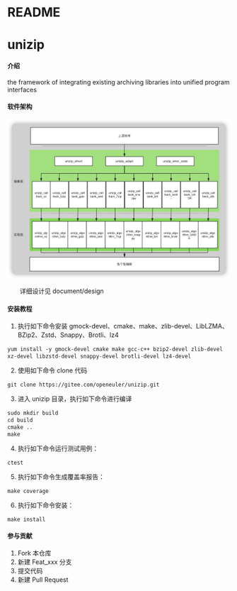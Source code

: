 # README

# unizip

#### 介绍

the framework of integrating existing archiving libraries into unified program interfaces

#### 软件架构

![](document/static/structure.png)

  详细设计见 document/design

#### 安装教程

1. 执行如下命令安装 gmock-devel、cmake、make、zlib-devel、LibLZMA、BZip2、Zstd、Snappy、Brotli、lz4

```
yum install -y gmock-devel cmake make gcc-c++ bzip2-devel zlib-devel xz-devel libzstd-devel snappy-devel brotli-devel lz4-devel
```

2. 使用如下命令 clone 代码

```
git clone https://gitee.com/openeuler/unizip.git
```

3. 进入 unizip 目录，执行如下命令进行编译

```
sudo mkdir build
cd build
cmake ..
make
```

4. 执行如下命令运行测试用例：

```
ctest
```

5. 执行如下命令生成覆盖率报告：

```
make coverage
```

6. 执行如下命令安装：

```
make install
```

#### 参与贡献

1. Fork 本仓库
2. 新建 Feat_xxx 分支
3. 提交代码
4. 新建 Pull Request
